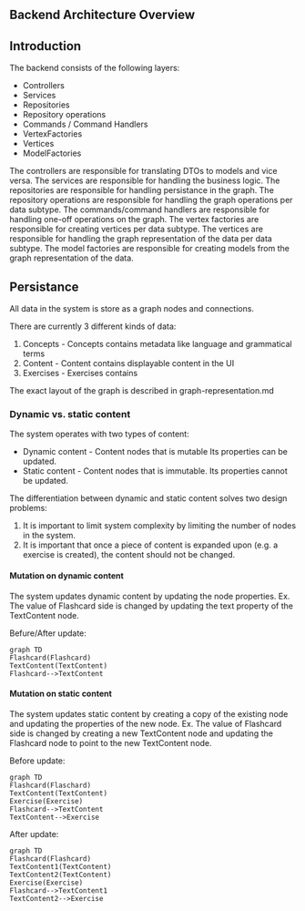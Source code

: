## Backend Architecture Overview

## Introduction
The backend consists of the following layers: 
- Controllers
- Services
- Repositories
- Repository operations
- Commands / Command Handlers
- VertexFactories
- Vertices
- ModelFactories

The controllers are responsible for translating DTOs to models and vice versa. 
The services are responsible for handling the business logic.
The repositories are responsible for handling persistance in the graph.
The repository operations are responsible for handling the graph operations per data subtype.
The commands/command handlers are responsible for handling one-off operations on the graph.
The vertex factories are responsible for creating vertices per data subtype.
The vertices are responsible for handling the graph representation of the data per data subtype.
The model factories are responsible for creating models from the graph representation of the data.

## Persistance 
All data in the system is store as a graph nodes and connections.

There are currently 3 different kinds of data: 
1. Concepts - Concepts contains metadata like language and grammatical terms
2. Content - Content contains displayable content in the UI
3. Exercises - Exercises contains 

The exact layout of the graph is described in graph-representation.md 

### Dynamic vs. static content 
The system operates with two types of content:
- Dynamic content - Content nodes that is mutable Its properties can be updated.
- Static content - Content nodes that is immutable. Its properties cannot be updated. 

The differentiation between dynamic and static content solves two design problems:
1. It is important to limit system complexity by limiting the number of nodes in the system.
2. It is important that once a piece of content is expanded upon (e.g. a exercise is created), the content should not be changed.

#### Mutation on dynamic content
The system updates dynamic content by updating the node properties.
Ex. The value of Flashcard side is changed by updating the text property of the TextContent node.

Befure/After update: 
```mermaid
graph TD
Flashcard(Flashcard)
TextContent(TextContent)
Flashcard-->TextContent
``` 

#### Mutation on static content
The system updates static content by creating a copy of the existing node and updating the properties of the new node.
Ex. The value of Flashcard side is changed by creating a new TextContent node and updating the Flashcard node to point to the new TextContent node.

Before update: 
```mermaid
graph TD 
Flashcard(Flaschard)
TextContent(TextContent)
Exercise(Exercise)
Flashcard-->TextContent
TextContent-->Exercise
```

After update: 
```mermaid
graph TD
Flashcard(Flashcard)
TextContent1(TextContent)
TextContent2(TextContent)
Exercise(Exercise)
Flashcard-->TextContent1
TextContent2-->Exercise
```